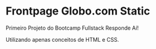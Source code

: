 # Frontpage Globo.com Static

Primeiro Projeto do Bootcamp Fullstack Responde Aí!

Utilizando apenas conceitos de HTML e CSS.
